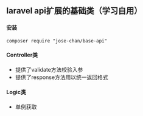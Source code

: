 ## laravel api扩展的基础类（学习自用）

#### 安装

````
composer require "jose-chan/base-api"
````

#### Controller类

- 提供了validate方法校验入参
- 提供了response方法用以统一返回格式

#### Logic类

- 单例获取